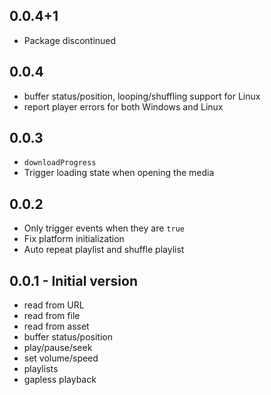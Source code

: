 ## 0.0.4+1

- Package discontinued

## 0.0.4

* buffer status/position, looping/shuffling support for Linux
* report player errors for both Windows and Linux

## 0.0.3

* `downloadProgress`
* Trigger loading state when opening the media

## 0.0.2

* Only trigger events when they are `true`
* Fix platform initialization
* Auto repeat playlist and shuffle playlist

## 0.0.1 - Initial version

* read from URL
* read from file
* read from asset
* buffer status/position
* play/pause/seek
* set volume/speed
* playlists
* gapless playback
